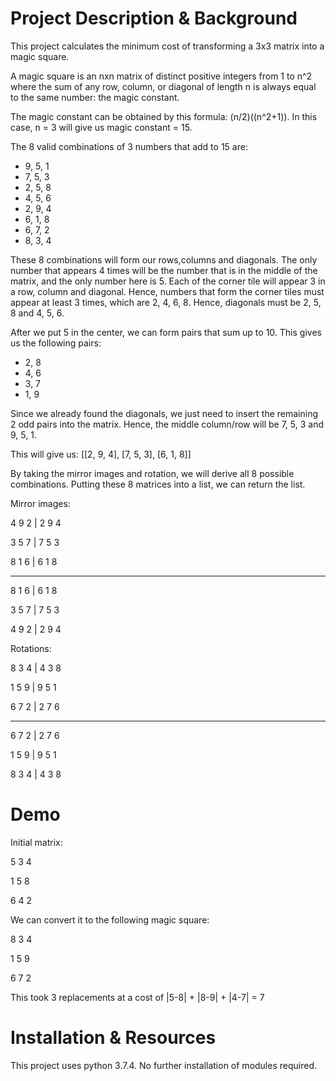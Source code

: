 # Project Description & Background

This project calculates the minimum cost of transforming a 3x3 matrix into a magic square.

A magic square is an nxn matrix of distinct positive integers from 1 to n^2 where the sum of any row, column,
or diagonal of length n is always equal to the same number: the magic constant.

The magic constant can be obtained by this formula: (n/2)((n^2+1)). In this case, n = 3 will give us
magic constant = 15.

The 8 valid combinations of 3 numbers that add to 15 are:

- 9, 5, 1
- 7, 5, 3
- 2, 5, 8
- 4, 5, 6
- 2, 9, 4
- 6, 1, 8
- 6, 7, 2
- 8, 3, 4

These 8 combinations will form our rows,columns and diagonals. The only number that appears 4 times will be the
number that is in the middle of the matrix, and the only number here is 5. Each of the corner tile will appear 3
in a row, column and diagonal. Hence, numbers that form the corner tiles must appear at least 3 times, which are 2,
4, 6, 8. Hence, diagonals must be 2, 5, 8 and 4, 5, 6.

After we put 5 in the center, we can form pairs that sum up to 10. This gives us the following pairs:

- 2, 8
- 4, 6
- 3, 7
- 1, 9

Since we already found the diagonals, we just need to insert the remaining 2 odd pairs into the matrix. Hence, the
middle column/row will be 7, 5, 3 and 9, 5, 1.

This will give us:
[[2, 9, 4],
 [7, 5, 3],
 [6, 1, 8]]

By taking the mirror images and rotation, we will derive all 8 possible combinations. Putting these 8 matrices into
a list, we can return the list.

Mirror images:

4 9 2 | 2 9 4

3 5 7 | 7 5 3

8 1 6 | 6 1 8

---

8 1 6 | 6 1 8

3 5 7 | 7 5 3

4 9 2 | 2 9 4

Rotations:

8 3 4 | 4 3 8

1 5 9 | 9 5 1

6 7 2 | 2 7 6

---

6 7 2 | 2 7 6

1 5 9 | 9 5 1

8 3 4 | 4 3 8

# Demo

Initial matrix:

5 3 4

1 5 8

6 4 2

We can convert it to the following magic square:

8 3 4

1 5 9

6 7 2

This took 3 replacements at a cost of |5-8| + |8-9| + |4-7| = 7

# Installation & Resources

This project uses python 3.7.4. No further installation of modules required.
